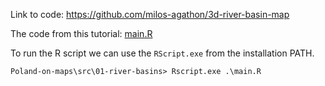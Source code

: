 Link to code: https://github.com/milos-agathon/3d-river-basin-map

The code from this tutorial: [main.R](main.R)

To run the R script we can use the `RScript.exe` from the installation PATH.

```
Poland-on-maps\src\01-river-basins> Rscript.exe .\main.R
```

